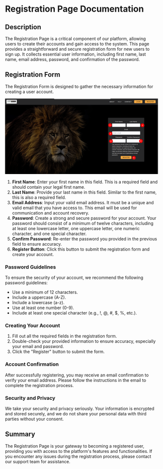 # Registration Page Documentation

## Description

The Registration Page is a critical component of our platform, allowing users to create their accounts and gain access to the system. This page provides a straightforward and secure registration form for new users to sign up. It collects essential user information, including first name, last name, email address, password, and confirmation of the password.

## Registration Form

The Registration Form is designed to gather the necessary information for creating a user account.

![Registration Form](./img/register-page-1.png)

1. **First Name**: Enter your first name in this field. This is a required field and should contain your legal first name.
2. **Last Name**: Provide your last name in this field. Similar to the first name, this is also a required field.
3. **Email Address**: Input your valid email address. It must be a unique and valid email that you have access to. This email will be used for communication and account recovery.
4. **Password**: Create a strong and secure password for your account. Your password should consist of a minimum of twelve characters, including at least one lowercase letter, one uppercase letter, one numeric character, and one special character.
5. **Confirm Password**: Re-enter the password you provided in the previous field to ensure accuracy.
6. **Register Button**: Click this button to submit the registration form and create your account.

### Password Guidelines

To ensure the security of your account, we recommend the following password guidelines:

- Use a minimum of 12 characters.
- Include a uppercase (A-Z).
- Include a lowercase (a-z).
- Use at least one number (0-9).
- Include at least one special character (e.g., !, @, #, $, %, etc.).

### Creating Your Account

1. Fill out all the required fields in the registration form.
2. Double-check your provided information to ensure accuracy, especially your email and password.
3. Click the "Register" button to submit the form.

### Account Confirmation

After successfully registering, you may receive an email confirmation to verify your email address. Please follow the instructions in the email to complete the registration process.

### Security and Privacy

We take your security and privacy seriously. Your information is encrypted and stored securely, and we do not share your personal data with third parties without your consent.

## Summary
The Registration Page is your gateway to becoming a registered user, providing you with access to the platform's features and functionalities. If you encounter any issues during the registration process, please contact our support team for assistance.
